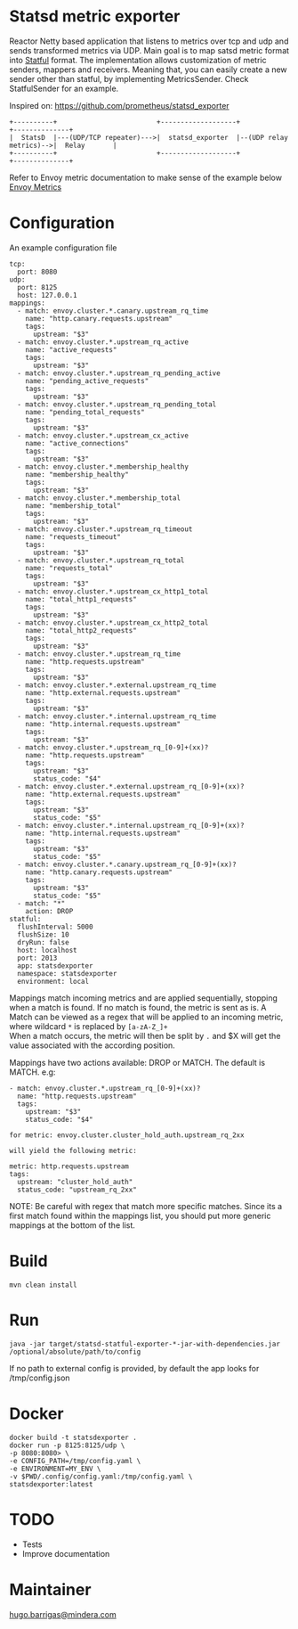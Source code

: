 Statsd metric exporter
======================

Reactor Netty based application that listens to metrics over tcp and udp and sends transformed metrics via UDP.
Main goal is to map satsd metric format into [Statful](https://www.statful.com/) format. The implementation allows customization of metric senders, mappers and receivers. Meaning that,
you can easily create a new sender other than statful, by implementing MetricsSender. Check StatfulSender for an example.

Inspired on: https://github.com/prometheus/statsd_exporter

    +----------+                         +-------------------+                        +--------------+
    |  StatsD  |---(UDP/TCP repeater)--->|  statsd_exporter  |--(UDP relay metrics)-->|  Relay       |
    +----------+                         +-------------------+                        +--------------+

Refer to Envoy metric documentation to make sense of the example below [Envoy Metrics](https://www.envoyproxy.io/docs/envoy/latest/configuration/cluster_manager/cluster_stats)

Configuration
=============
An example configuration file

    tcp:
      port: 8080
    udp:
      port: 8125
      host: 127.0.0.1
    mappings:
      - match: envoy.cluster.*.canary.upstream_rq_time
        name: "http.canary.requests.upstream"
        tags:
          upstream: "$3"
      - match: envoy.cluster.*.upstream_rq_active
        name: "active_requests"
        tags:
          upstream: "$3"
      - match: envoy.cluster.*.upstream_rq_pending_active
        name: "pending_active_requests"
        tags:
          upstream: "$3"
      - match: envoy.cluster.*.upstream_rq_pending_total
        name: "pending_total_requests"
        tags:
          upstream: "$3"
      - match: envoy.cluster.*.upstream_cx_active
        name: "active_connections"
        tags:
          upstream: "$3"
      - match: envoy.cluster.*.membership_healthy
        name: "membership_healthy"
        tags:
          upstream: "$3"
      - match: envoy.cluster.*.membership_total
        name: "membership_total"
        tags:
          upstream: "$3"
      - match: envoy.cluster.*.upstream_rq_timeout
        name: "requests_timeout"
        tags:
          upstream: "$3"
      - match: envoy.cluster.*.upstream_rq_total
        name: "requests_total"
        tags:
          upstream: "$3"
      - match: envoy.cluster.*.upstream_cx_http1_total
        name: "total_http1_requests"
        tags:
          upstream: "$3"
      - match: envoy.cluster.*.upstream_cx_http2_total
        name: "total_http2_requests"
        tags:
          upstream: "$3"
      - match: envoy.cluster.*.upstream_rq_time
        name: "http.requests.upstream"
        tags:
          upstream: "$3"
      - match: envoy.cluster.*.external.upstream_rq_time
        name: "http.external.requests.upstream"
        tags:
          upstream: "$3"
      - match: envoy.cluster.*.internal.upstream_rq_time
        name: "http.internal.requests.upstream"
        tags:
          upstream: "$3"
      - match: envoy.cluster.*.upstream_rq_[0-9]+(xx)?
        name: "http.requests.upstream"
        tags:
          upstream: "$3"
          status_code: "$4"
      - match: envoy.cluster.*.external.upstream_rq_[0-9]+(xx)?
        name: "http.external.requests.upstream"
        tags:
          upstream: "$3"
          status_code: "$5"
      - match: envoy.cluster.*.internal.upstream_rq_[0-9]+(xx)?
        name: "http.internal.requests.upstream"
        tags:
          upstream: "$3"
          status_code: "$5"
      - match: envoy.cluster.*.canary.upstream_rq_[0-9]+(xx)?
        name: "http.canary.requests.upstream"
        tags:
          upstream: "$3"
          status_code: "$5"
      - match: "*"
        action: DROP
    statful:
      flushInterval: 5000
      flushSize: 10
      dryRun: false
      host: localhost
      port: 2013
      app: statsdexporter
      namespace: statsdexporter
      environment: local

Mappings match incoming metrics and are applied sequentially, stopping when a match is found. If no match is found, the metric is sent as is.
A Match can be viewed as a regex that will be applied to an incoming metric, where wildcard `*` is replaced by `[a-zA-Z_]+`  
When a match occurs, the metric will then be split by `.` and $X will get the value associated with the according position.

Mappings have two actions available: DROP or MATCH. The default is MATCH.
e.g: 

    - match: envoy.cluster.*.upstream_rq_[0-9]+(xx)?
      name: "http.requests.upstream"
      tags:
        upstream: "$3"
        status_code: "$4"
    
    for metric: envoy.cluster.cluster_hold_auth.upstream_rq_2xx
    
    will yield the following metric:
    
    metric: http.requests.upstream
    tags:
      upstream: "cluster_hold_auth"
      status_code: "upstream_rq_2xx"

NOTE: Be careful with regex that match more specific matches. Since its a first match found within the mappings list,
you should put more generic mappings at the bottom of the list.

Build
=====
    mvn clean install

Run
=====
    java -jar target/statsd-statful-exporter-*-jar-with-dependencies.jar /optional/absolute/path/to/config
    
If no path to external config is provided, by default the app looks for /tmp/config.json
    
Docker
======

    docker build -t statsdexporter .
    docker run -p 8125:8125/udp \ 
    -p 8080:8080> \ 
    -e CONFIG_PATH=/tmp/config.yaml \
    -e ENVIRONMENT=MY_ENV \
    -v $PWD/.config/config.yaml:/tmp/config.yaml \
    statsdexporter:latest

TODO
====
- Tests
- Improve documentation

Maintainer
==========
hugo.barrigas@mindera.com
